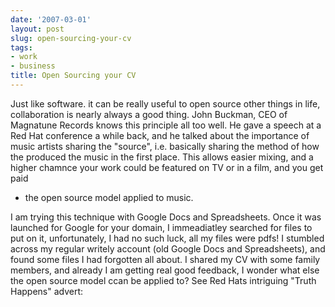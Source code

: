 ```yaml
---
date: '2007-03-01'
layout: post
slug: open-sourcing-your-cv
tags:
- work
- business
title: Open Sourcing your CV
---
```


Just like software. it can be
really useful to open source other things in life, collaboration is
nearly always a good thing. John Buckman, CEO of Magnatune Records knows
this principle all too well. He gave a speech at a Red Hat conference a
while back, and he talked about the importance of music artists sharing
the "source", i.e. basically sharing the method of how the produced the
music in the first place. This allows easier mixing, and a higher
chamnce your work could be featured on TV or in a film, and you get paid
- the open source model applied to music.  
  
I am trying this technique with Google Docs and Spreadsheets. Once it
was launched for Google for your domain, I immeadiatley searched for
files to put on it, unfortunately, I had no such luck, all my files were
pdfs! I stumbled across my regular writely account (old Google Docs and
Spreadsheets), and found some files I had forgotten all about. I shared
my CV with some family members, and already I am getting real good
feedback, I wonder what else the open source model ccan be applied to?
See Red Hats intriguing "Truth Happens" advert: